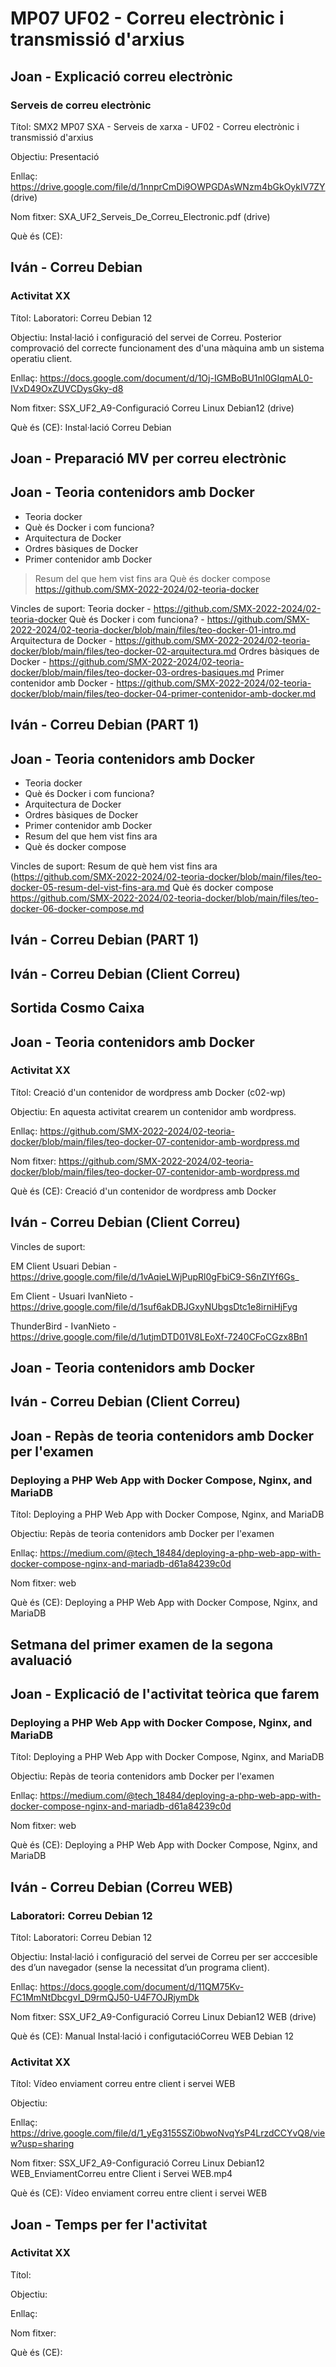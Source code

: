 # MP07 UF02 - Correu electrònic i transmissió d'arxius

## Joan - Explicació correu electrònic

### Serveis de correu electrònic

Títol:         SMX2 MP07 SXA - Serveis de xarxa - UF02 - Correu electrònic i transmissió d'arxius

Objectiu:       Presentació

Enllaç:         https://drive.google.com/file/d/1nnprCmDi9OWPGDAsWNzm4bGkOykIV7ZY (drive)

Nom fitxer:     SXA_UF2_Serveis_De_Correu_Electronic.pdf (drive)

Què és (CE):    

## Iván - Correu Debian

### Activitat XX

Títol:          Laboratori: Correu Debian 12

Objectiu:       Instal·lació i configuració del servei de Correu. Posterior comprovació del correcte funcionament des d'una màquina amb un sistema operatiu client.

Enllaç:         https://docs.google.com/document/d/1Oj-IGMBoBU1nl0GIqmAL0-IVxD49OxZUVCDysGky-d8

Nom fitxer:     SSX_UF2_A9-Configuració Correu Linux Debian12 (drive)

Què és (CE):    Instal·lació Correu Debian

## Joan - Preparació MV per correu electrònic

## Joan - Teoria contenidors amb Docker

  *  Teoria docker
  *  Què és Docker i com funciona?
  *  Arquitectura de Docker
  *  Ordres bàsiques de Docker
  *  Primer contenidor amb Docker
  >  Resum del que hem vist fins ara
  >  Què és docker compose
    https://github.com/SMX-2022-2024/02-teoria-docker

Vincles de suport:
Teoria docker                   - https://github.com/SMX-2022-2024/02-teoria-docker
Què és Docker i com funciona?   - https://github.com/SMX-2022-2024/02-teoria-docker/blob/main/files/teo-docker-01-intro.md
Arquitectura de Docker          - https://github.com/SMX-2022-2024/02-teoria-docker/blob/main/files/teo-docker-02-arquitectura.md
Ordres bàsiques de Docker       - https://github.com/SMX-2022-2024/02-teoria-docker/blob/main/files/teo-docker-03-ordres-basiques.md
Primer contenidor amb Docker    - https://github.com/SMX-2022-2024/02-teoria-docker/blob/main/files/teo-docker-04-primer-contenidor-amb-docker.md

## Iván - Correu Debian (PART 1)

## Joan - Teoria contenidors amb Docker
  *  Teoria docker
  *  Què és Docker i com funciona?
  *  Arquitectura de Docker
  *  Ordres bàsiques de Docker
  *  Primer contenidor amb Docker
  *  Resum del que hem vist fins ara
  *  Què és docker compose

Vincles de suport:
    Resum de què hem vist fins ara (https://github.com/SMX-2022-2024/02-teoria-docker/blob/main/files/teo-docker-05-resum-del-vist-fins-ara.md
    Què és docker compose https://github.com/SMX-2022-2024/02-teoria-docker/blob/main/files/teo-docker-06-docker-compose.md

## Iván - Correu Debian (PART 1)

## Iván - Correu Debian (Client Correu)  

## Sortida Cosmo Caixa

## Joan - Teoria contenidors amb Docker

### Activitat XX

Títol:          Creació d'un contenidor de wordpress amb Docker (c02-wp)

Objectiu:       En aquesta activitat crearem un contenidor amb wordpress.

Enllaç:         https://github.com/SMX-2022-2024/02-teoria-docker/blob/main/files/teo-docker-07-contenidor-amb-wordpress.md

Nom fitxer:     https://github.com/SMX-2022-2024/02-teoria-docker/blob/main/files/teo-docker-07-contenidor-amb-wordpress.md

Què és (CE):    Creació d'un contenidor de wordpress amb Docker


## Iván - Correu Debian (Client Correu)

Vincles de suport:

EM Client Usuari Debian         - https://drive.google.com/file/d/1vAqieLWjPupRl0gFbiC9-S6nZIYf6Gs_

Em Client - Usuari IvanNieto    - https://drive.google.com/file/d/1suf6akDBJGxyNUbgsDtc1e8irniHjFyg

ThunderBird - IvanNieto         - https://drive.google.com/file/d/1utjmDTD01V8LEoXf-7240CFoCGzx8Bn1


## Joan - Teoria contenidors amb Docker

## Iván - Correu Debian (Client Correu) 

## Joan - Repàs de teoria contenidors amb Docker per l'examen

### Deploying a PHP Web App with Docker Compose, Nginx, and MariaDB

Títol:          Deploying a PHP Web App with Docker Compose, Nginx, and MariaDB

Objectiu:       Repàs de teoria contenidors amb Docker per l'examen

Enllaç:         https://medium.com/@tech_18484/deploying-a-php-web-app-with-docker-compose-nginx-and-mariadb-d61a84239c0d

Nom fitxer:     web

Què és (CE):    Deploying a PHP Web App with Docker Compose, Nginx, and MariaDB

## Setmana del primer examen de la segona avaluació


## Joan - Explicació de l'activitat teòrica que farem


### Deploying a PHP Web App with Docker Compose, Nginx, and MariaDB

Títol:          Deploying a PHP Web App with Docker Compose, Nginx, and MariaDB

Objectiu:       Repàs de teoria contenidors amb Docker per l'examen

Enllaç:         https://medium.com/@tech_18484/deploying-a-php-web-app-with-docker-compose-nginx-and-mariadb-d61a84239c0d

Nom fitxer:     web

Què és (CE):    Deploying a PHP Web App with Docker Compose, Nginx, and MariaDB

## Iván - Correu Debian (Correu WEB)

### Laboratori: Correu Debian 12

Títol:          Laboratori: Correu Debian 12

Objectiu:       Instal·lació i configuració del servei de Correu per ser acccesible des d’un navegador (sense la necessitat d’un programa client).


Enllaç:         https://docs.google.com/document/d/11QM75Kv-FC1MmNtDbcgvI_D9rmQJ50-U4F7OJRjymDk

Nom fitxer:     SSX_UF2_A9-Configuració Correu Linux Debian12 WEB (drive)

Què és (CE):    Manual Instal·lació i configutacióCorreu WEB Debian 12

### Activitat XX

Títol:          Vídeo enviament correu entre client i servei WEB

Objectiu:       

Enllaç:         https://drive.google.com/file/d/1_yEg3155SZi0bwoNvqYsP4LrzdCCYvQ8/view?usp=sharing

Nom fitxer:     SSX_UF2_A9-Configuració Correu Linux Debian12 WEB_EnviamentCorreu entre Client i Servei WEB.mp4

Què és (CE):    Vídeo enviament correu entre client i servei WEB

## Joan - Temps per fer l'activitat

### Activitat XX

Títol:          

Objectiu:       

Enllaç:         

Nom fitxer:     

Què és (CE):    